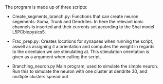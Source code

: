 The program is made up of three scripts:

- Create_segments_branch.py:
Functions that can create neuron segements: Soma, Trunk and Dendrites.
In here the relevant ionic channels is inserted and their currents set according
to the Shai model L5PCbiopysics5.

- Frac_prep.py:
Creates locations for synapses when running the script, aswell as assigning it a
orientation and computes the weight in regards to the orientaion we are
stimulating at. This stimulation orientation is given as a argument when calling
the script. 

- Branching_neuron.py
Main program, used to simulate the simple neuron. 
Run this to simulate the neuron with one cluster at dendrite 30, and multiple
clusters spread out
